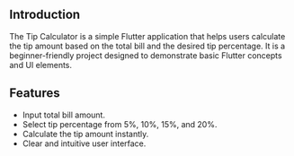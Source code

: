 ## Introduction

The Tip Calculator is a simple Flutter application that helps users calculate the tip amount based on the total bill and the desired tip percentage. It is a beginner-friendly project designed to demonstrate basic Flutter concepts and UI elements.

## Features

- Input total bill amount.
- Select tip percentage from 5%, 10%, 15%, and 20%.
- Calculate the tip amount instantly.
- Clear and intuitive user interface.
